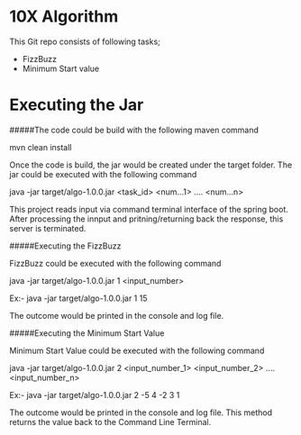 # 10X Algorithm 

This Git repo consists of following tasks;

* FizzBuzz
* Minimum Start value


# Executing the Jar

#####The code could be build with the following maven command

mvn clean install

Once the code is build, the jar would be created under the target folder.
The jar could be executed with the following command

java -jar target/algo-1.0.0.jar <task_id> <num...1> .... <num...n>

This project reads input via command terminal interface of the spring boot. 
After processing the innput and pritning/returning back the response, this server is terminated.


#####Executing the FizzBuzz

FizzBuzz could be executed with the following command

java -jar target/algo-1.0.0.jar 1 <input_number>

Ex:- java -jar target/algo-1.0.0.jar 1 15

The outcome would be printed in the console and log file. 



#####Executing the Minimum Start Value


Minimum Start Value could be executed with the following command

java -jar target/algo-1.0.0.jar 2 <input_number_1> <input_number_2> .... <input_number_n>

Ex:- java -jar target/algo-1.0.0.jar 2 -5 4 -2 3 1

The outcome would be printed in the console and log file. This method returns the value back to the Command Line Terminal.

